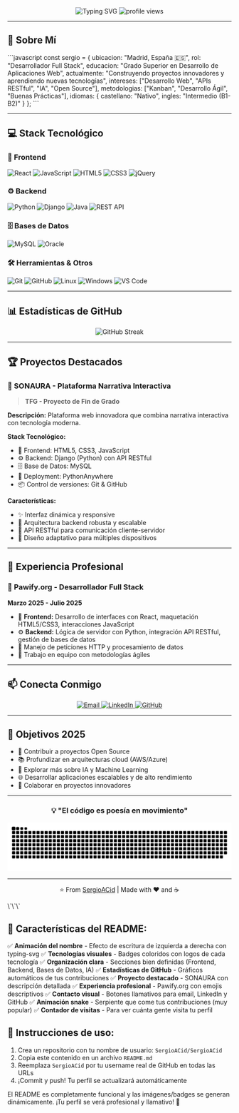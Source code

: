 <div align="center">
  
<!-- Animated Header -->
<img src="https://readme-typing-svg.demolab.com?font=Fira+Code&size=32&duration=2800&pause=2000&color=2E9EF7&center=true&vCenter=true&width=600&lines=Hola+%F0%9F%91%8B+Soy+Sergio+Alcaide+Cid;Desarrollador+Full+Stack;Apasionado+por+la+Tecnolog%C3%ADa" alt="Typing SVG" />

<!-- Profile Views Counter -->
<img src="https://komarev.com/ghpvc/?username=SergioACid&label=Visitas%20al%20perfil&color=0e75b6&style=flat" alt="profile views" />

</div>

---

## 🚀 Sobre Mí

\`\`\`javascript
const sergio = {
    ubicacion: "Madrid, España 🇪🇸",
    rol: "Desarrollador Full Stack",
    educacion: "Grado Superior en Desarrollo de Aplicaciones Web",
    actualmente: "Construyendo proyectos innovadores y aprendiendo nuevas tecnologías",
    intereses: ["Desarrollo Web", "APIs RESTful", "IA", "Open Source"],
    metodologias: ["Kanban", "Desarrollo Ágil", "Buenas Prácticas"],
    idiomas: {
        castellano: "Nativo",
        ingles: "Intermedio (B1-B2)"
    }
};
\`\`\`

---

## 💻 Stack Tecnológico

### 🎨 Frontend
<p align="left">
  <img src="https://img.shields.io/badge/React-20232A?style=for-the-badge&logo=react&logoColor=61DAFB" alt="React"/>
  <img src="https://img.shields.io/badge/JavaScript-F7DF1E?style=for-the-badge&logo=javascript&logoColor=black" alt="JavaScript"/>
  <img src="https://img.shields.io/badge/HTML5-E34F26?style=for-the-badge&logo=html5&logoColor=white" alt="HTML5"/>
  <img src="https://img.shields.io/badge/CSS3-1572B6?style=for-the-badge&logo=css3&logoColor=white" alt="CSS3"/>
  <img src="https://img.shields.io/badge/jQuery-0769AD?style=for-the-badge&logo=jquery&logoColor=white" alt="jQuery"/>
</p>

### ⚙️ Backend
<p align="left">
  <img src="https://img.shields.io/badge/Python-3776AB?style=for-the-badge&logo=python&logoColor=white" alt="Python"/>
  <img src="https://img.shields.io/badge/Django-092E20?style=for-the-badge&logo=django&logoColor=white" alt="Django"/>
  <img src="https://img.shields.io/badge/Java-ED8B00?style=for-the-badge&logo=openjdk&logoColor=white" alt="Java"/>
  <img src="https://img.shields.io/badge/API%20REST-009688?style=for-the-badge&logo=fastapi&logoColor=white" alt="REST API"/>
</p>

### 🗄️ Bases de Datos
<p align="left">
  <img src="https://img.shields.io/badge/MySQL-4479A1?style=for-the-badge&logo=mysql&logoColor=white" alt="MySQL"/>
  <img src="https://img.shields.io/badge/Oracle-F80000?style=for-the-badge&logo=oracle&logoColor=white" alt="Oracle"/>
</p>

### 🛠️ Herramientas & Otros
<p align="left">
  <img src="https://img.shields.io/badge/Git-F05032?style=for-the-badge&logo=git&logoColor=white" alt="Git"/>
  <img src="https://img.shields.io/badge/GitHub-181717?style=for-the-badge&logo=github&logoColor=white" alt="GitHub"/>
  <img src="https://img.shields.io/badge/Linux-FCC624?style=for-the-badge&logo=linux&logoColor=black" alt="Linux"/>
  <img src="https://img.shields.io/badge/Windows-0078D6?style=for-the-badge&logo=windows&logoColor=white" alt="Windows"/>
  <img src="https://img.shields.io/badge/VS%20Code-007ACC?style=for-the-badge&logo=visual-studio-code&logoColor=white" alt="VS Code"/>
</p>

---

## 📊 Estadísticas de GitHub

<div align="center">
  <img src="https://github-readme-streak-stats.herokuapp.com/?user=SergioACid&theme=tokyonight" alt="GitHub Streak"/>
</div>

---

## 🏆 Proyectos Destacados

### 🎵 SONAURA - Plataforma Narrativa Interactiva
> **TFG - Proyecto de Fin de Grado**

**Descripción:** Plataforma web innovadora que combina narrativa interactiva con tecnología moderna.

**Stack Tecnológico:**
- 🎨 Frontend: HTML5, CSS3, JavaScript
- ⚙️ Backend: Django (Python) con API RESTful
- 🗄️ Base de Datos: MySQL
- 🚀 Deployment: PythonAnywhere
- 📦 Control de versiones: Git & GitHub

**Características:**
- ✨ Interfaz dinámica y responsive
- 🔐 Arquitectura backend robusta y escalable
- 🔄 API RESTful para comunicación cliente-servidor
- 📱 Diseño adaptativo para múltiples dispositivos

---

## 💼 Experiencia Profesional

### 🐾 Pawify.org - Desarrollador Full Stack
**Marzo 2025 - Julio 2025**

- 🎨 **Frontend:** Desarrollo de interfaces con React, maquetación HTML5/CSS3, interacciones JavaScript
- ⚙️ **Backend:** Lógica de servidor con Python, integración API RESTful, gestión de bases de datos
- 🔄 Manejo de peticiones HTTP y procesamiento de datos
- 👥 Trabajo en equipo con metodologías ágiles

---

## 📫 Conecta Conmigo

<p align="center">
  <a href="mailto:sergioalcaide03@gmail.com">
    <img src="https://img.shields.io/badge/Email-D14836?style=for-the-badge&logo=gmail&logoColor=white" alt="Email"/>
  </a>
  <a href="https://www.linkedin.com/in/sergio-alcaide-cid-9868131a4">
    <img src="https://img.shields.io/badge/LinkedIn-0077B5?style=for-the-badge&logo=linkedin&logoColor=white" alt="LinkedIn"/>
  </a>
  <a href="https://github.com/SergioACid">
    <img src="https://img.shields.io/badge/GitHub-181717?style=for-the-badge&logo=github&logoColor=white" alt="GitHub"/>
  </a>
</p>

---

## 🎯 Objetivos 2025

- 🚀 Contribuir a proyectos Open Source
- 📚 Profundizar en arquitecturas cloud (AWS/Azure)
- 🤖 Explorar más sobre IA y Machine Learning
- 🌐 Desarrollar aplicaciones escalables y de alto rendimiento
- 👥 Colaborar en proyectos innovadores

---

<div align="center">
  
### 💡 "El código es poesía en movimiento"

<img src="https://raw.githubusercontent.com/Platane/snk/output/github-contribution-grid-snake-dark.svg" alt="Snake animation" />

---

⭐️ From [SergioACid](https://github.com/SergioACid) | Made with ❤️ and ☕

</div>
\`\`\`

## 🎨 Características del README:

✅ **Animación del nombre** - Efecto de escritura de izquierda a derecha con typing-svg
✅ **Tecnologías visuales** - Badges coloridos con logos de cada tecnología
✅ **Organización clara** - Secciones bien definidas (Frontend, Backend, Bases de Datos, IA)
✅ **Estadísticas de GitHub** - Gráficos automáticos de tus contribuciones
✅ **Proyecto destacado** - SONAURA con descripción detallada
✅ **Experiencia profesional** - Pawify.org con emojis descriptivos
✅ **Contacto visual** - Botones llamativos para email, LinkedIn y GitHub
✅ **Animación snake** - Serpiente que come tus contribuciones (muy popular)
✅ **Contador de visitas** - Para ver cuánta gente visita tu perfil

## 📝 Instrucciones de uso:

1. Crea un repositorio con tu nombre de usuario: `SergioACid/SergioACid`
2. Copia este contenido en un archivo `README.md`
3. Reemplaza `SergioACid` por tu username real de GitHub en todas las URLs
4. ¡Commit y push! Tu perfil se actualizará automáticamente

El README es completamente funcional y las imágenes/badges se generan dinámicamente. ¡Tu perfil se verá profesional y llamativo! 🚀
